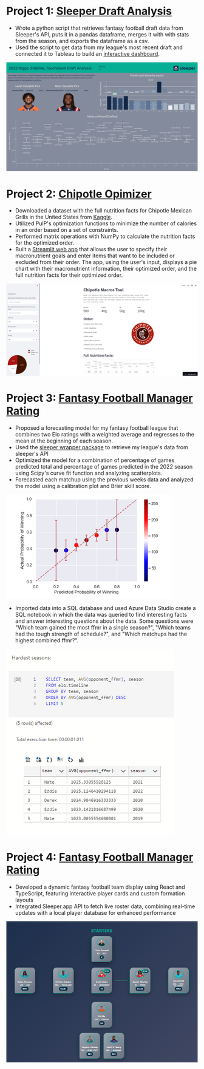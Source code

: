 #  Project 1: [Sleeper Draft Analysis](https://github.com/JohnBolger/sleeper_draft_analysis/blob/main/2022_draft.ipynb)
- Wrote a python script that retrieves fantasy football draft data from Sleeper's API, puts it in a pandas dataframe, merges it with with stats from the season, and exports the dataframe as a csv.
- Used the script to get data from my league's most recent draft and connected it to Tableau to build an [interactive dashboard](https://public.tableau.com/app/profile/john.bolger/viz/Diggs/PickAnalysis).

![](images/Draft_Analysis.png)

#  Project 2: [Chipotle Opimizer](https://github.com/JohnBolger/chipotlemacros)
- Downloaded a dataset with the full nutrition facts for Chipotle Mexican Grills in the United States from [Kaggle](https://www.kaggle.com/datasets/brandonqilin/chipotle-usa-menu-nutrition-dataset).
- Utilized PulP's optimization functions to minimize the number of calories in an order based on a set of constraints.
- Performed matrix operations with NumPy to calculate the nutrition facts for the optimized order.
- Built a [Streamlit web app]( https://chipotle.streamlit.app/) that allows the user to specify their macronutrient goals and enter items that want to be included or excluded from their order. The app, using the user's input, displays a pie chart with their macronutrient information, their optimized order, and the full nutrition facts for their optimized order.

![](images/Chip_app.PNG)

# Project 3: [Fantasy Football Manager Rating](https://github.com/JohnBolger/FFMR)
- Proposed a forecasting model for my fantasy football league that combines two Elo ratings with a weighted average and regresses to the mean at the beginning of each season.
- Used the [sleeper wrapper package](https://github.com/dtsong/sleeper-api-wrapper) to retrieve my league's data from sleeper's API
- Optimized the model for a combination of percentage of games predicted total and percentage of games predicted in the 2022 season using Scipy's curve fit function and analyzing scatterplots.
- Forecasted each matchup using the previous weeks data and analyzed the model using a calibration plot and Brier skill score.

![](images/Cal_plot.PNG)
- Imported data into a SQL database and used Azure Data Studio create a SQL notebook in which the data was queried to find interesting facts and answer interesting questions about the data. Some questions were "Which team gained the most ffmr in a single season?", "Which teams had the tough strength of schedule?", and "Which matchups had the highest combined ffmr?".

![](images/hardest_seasons.PNG)

# Project 4: [Fantasy Football Manager Rating](https://github.com/JohnBolger/fantasy-football-app)

- Developed a dynamic fantasy football team display using React and TypeScript, featuring interactive player cards and custom formation layouts
- Integrated Sleeper.app API to fetch live roster data, combining real-time updates with a local player database for enhanced performance


![](images/ChemistryExample.png)
